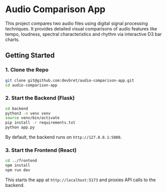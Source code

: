 # Audio Comparison App

This project compares two audio files using digital signal processing techniques. It provides detailed visual comparisons of audio features like tempo, loudness, spectral characteristics and rhythm via interactive D3 bar charts.

## Getting Started

### 1. Clone the Repo

```bash
git clone git@github.com:devbret/audio-comparison-app.git
cd audio-comparison-app
```

### 2. Start the Backend (Flask)

```bash
cd backend
python3 -m venv venv
source venv/bin/activate
pip install -r requirements.txt
python app.py
```

By default, the backend runs on `http://127.0.0.1:5000`.

### 3. Start the Frontend (React)

```bash
cd ../frontend
npm install
npm run dev
```

This starts the app at `http://localhost:5173` and proxies API calls to the backend.
